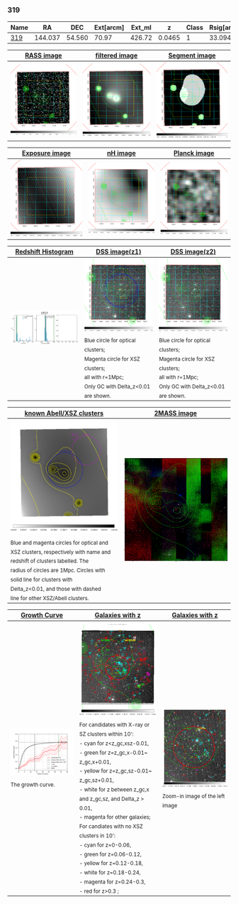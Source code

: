 <div STYLE="page-break-after: always;"></div>

### 319

|Name          |RA          |DEC      | Ext[arcm] | Ext_ml | z    | Class| Rsig[arcmin] | CRsig[c/s] | CR500[c/s] | R500[Mpc] |L500[erg/s]|F500[erg/s/cm^2]| M500[Msun]|Tx[keV]|beta|GC(XSZ,Delta_z<0.01)| GC(OPT,Delta_z<0.01)|GC|alias|
|--------------|------------|------------|---|---|-----------|--------|------|------|----|----|----|----|----|----|----|----|----|----|---|
|[319](script/319.md)     | 144.037       | 54.560       | 70.97    | 426.72   | 0.0465 | 1   | 33.094 |0.381 |0.388 |0.736 |3.461e+43 |6.803e-12 |1.184e+14 |2.411 |0.350 |-, |Wen, |-, |t717|

|[RASS image](../image/319/319_img.pdf)|[filtered image](../image/319/319_fil.pdf)|[Segment image](../image/319/319_seg.pdf)|
|-------------------|--------------------|-------------------|
| <img src="../image/319/319_img.png" width="300">  | <img src="../image/319/319_fil.png" width="300">   | <img src="../image/319/319_seg.png" width="300">  |

|[Exposure image](../image/319/319_mex.pdf)| [nH image](../image/319/319_nh.pdf)| [Planck image](../image/319/319_p.pdf)|
|-------------------|--------------------|-------------------|
|<img src="../image/319/319_mex.png" width="300">   | <img src="../image/319/319_nh.png" width="300">    | <img src="../image/319/319_p.png" width="300"> |

|[Redshift Histogram](../image/319/319_zg.pdf) | [DSS image(z1)](../image/319/319_dss_z1.pdf)      |  [DSS image(z2)](../image/319/319_dss_z2.pdf)    |
|-------------------|--------------------|-------------------|
|<img src="../image/319/319_zg.png" width="300"> |<img src="../image/319/319_dss_z1.png" width="300"> <sub><br>Blue circle for optical clusters; <br>Magenta circle for XSZ clusters; <br>all with r=1Mpc; <br>Only GC with Delta_z<0.01 are shown. </sub>| <img src="../image/319/319_dss_z2.png" width="300"><sub><br>Blue circle for optical clusters; <br>Magenta circle for XSZ clusters; <br>all with r=1Mpc; <br>Only GC with Delta_z<0.01 are shown. </sub> |

|[known Abell/XSZ clusters](../image/319/319_m.pdf) | [2MASS image](../image/319/319_2mass.pdf)      |
|-------------------|-------------------|
|<img src=../image/319/319_m.png width="300"> <sub><br>Blue and magenta circles for optical and <br>XSZ clusters, respectively with name and <br>redshift of clusters labelled. The <br>radius of circles are 1Mpc. Circles with <br>solid line for clusters with <br>Delta_z<0.01, and those with dashed <br>line for other XSZ/Abell clusters.        </sub>|<img src="../image/319/319_2mass.png" width="300">  |

|[Growth Curve](../image/319/319_gca_all.png) |[Galaxies with z](../image/319/319_opt_ned.pdf) |[Galaxies with z](../image/319/319_opt_ned_zoom.pdf) |
|-------------------|-------------------|-------------------|
| <img src="../image/319/319_gca_all.png" width="300"> <sub><br>The growth curve.</sub>| <img src=../image/319/319_opt_ned.png width="300"> <br><sub> For candidates with X-ray or SZ clusters within 10': <br> - cyan for z<z_gc,xsz-0.01, <br> - green for z=z_gc,x-0.01~ z_gc,x+0.01, <br> - yellow for z=z_gc,sz-0.01~ z_gc,sz+0.01, <br> - white for z between z_gc,x and z_gc,sz, and Delta_z > 0.01, <br> - magenta for other galaxies; <br>For candiates with no XSZ clusters in 10': <br> - cyan for z=0-0.06, <br> - green for z=0.06-0.12, <br> - yellow for z=0.12-0.18, <br> - white for z=0.18-0.24, <br> - magenta for z=0.24-0.3, <br> - red for z>0.3 ;  </sub>|<img src=../image/319/319_opt_ned_zoom.png width="300">  <br><sub> Zoom-in image of the left image</sub>|




